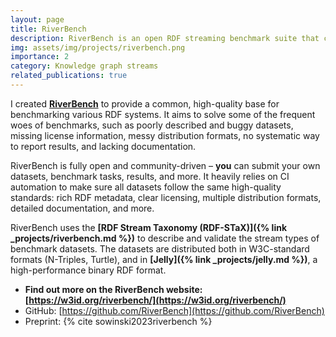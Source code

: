 ```yaml
---
layout: page
title: RiverBench
description: RiverBench is an open RDF streaming benchmark suite that can be used for a wide range of benchmarking tasks
img: assets/img/projects/riverbench.png
importance: 2
category: Knowledge graph streams
related_publications: true
---
```


I created **[RiverBench](https://w3id.org/riverbench/)** to provide a common, high-quality base for benchmarking various RDF systems. It aims to solve some of the frequent woes of benchmarks, such as poorly described and buggy datasets, missing license information, messy distribution formats, no systematic way to report results, and lacking documentation.

RiverBench is fully open and community-driven – **you** can submit your own datasets, benchmark tasks, results, and more. It heavily relies on CI automation to make sure all datasets follow the same high-quality standards: rich RDF metadata, clear licensing, multiple distribution formats, detailed documentation, and more.

RiverBench uses the **[RDF Stream Taxonomy (RDF-STaX)]({% link _projects/riverbench.md %})** to describe and validate the stream types of benchmark datasets. The datasets are distributed both in W3C-standard formats (N-Triples, Turtle), and in **[Jelly]({% link _projects/jelly.md %})**, a high-performance binary RDF format.

- **Find out more on the RiverBench website: [https://w3id.org/riverbench/](https://w3id.org/riverbench/)**
- GitHub: [https://github.com/RiverBench](https://github.com/RiverBench)
- Preprint: {% cite sowinski2023riverbench %}
